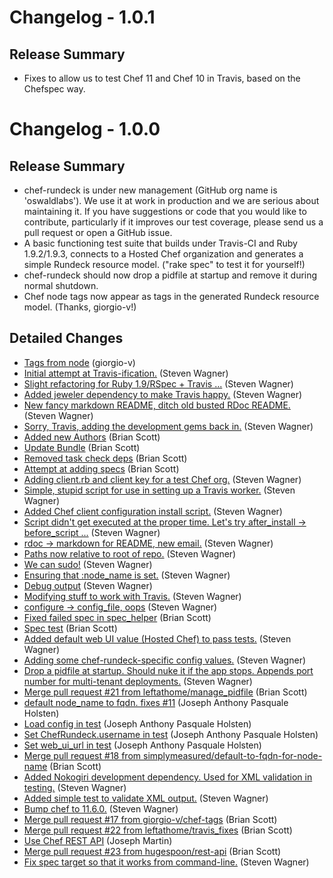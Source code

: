  # Changelog - 1.0.1
 ## Release Summary
  * Fixes to allow us to test Chef 11 and Chef 10 in Travis, based on the Chefspec way.
 # Changelog - 1.0.0
 ## Release Summary
  * chef-rundeck is under new management (GitHub org name is 'oswaldlabs').  We use it at work in production and we are serious about maintaining it.  If you have suggestions or code that you would like to contribute, particularly if it improves our test coverage, please send us a pull request or open a GitHub issue.
  * A basic functioning test suite that builds under Travis-CI and Ruby 1.9.2/1.9.3, connects to a Hosted Chef organization and generates a simple Rundeck resource model.  ("rake spec" to test it for yourself!)
  * chef-rundeck should now drop a pidfile at startup and remove it during normal shutdown.
  * Chef node tags now appear as tags in the generated Rundeck resource model.  (Thanks, giorgio-v!)

 ## Detailed Changes 
 * [Tags from node](https://github.com/oswaldlabs/chef-rundeck/commit/d83373be4b903595d4db30d8c41a0a3bad340994) (giorgio-v)
 * [Initial attempt at Travis-ification.](https://github.com/oswaldlabs/chef-rundeck/commit/f64bdfce1dd12368f8c2364dd29b8d8acc63c606) (Steven Wagner)
 * [Slight refactoring for Ruby 1.9/RSpec + Travis ...](https://github.com/oswaldlabs/chef-rundeck/commit/89b1e22ebd7b611aa1ce8f28d1364a24cbddb814) (Steven Wagner)
 * [Added jeweler dependency to make Travis happy.](https://github.com/oswaldlabs/chef-rundeck/commit/4cad7308687b4c2964474421b7f0028123bffad6) (Steven Wagner)
 * [New fancy markdown README, ditch old busted RDoc README.](https://github.com/oswaldlabs/chef-rundeck/commit/df015dbd7771c331e76898c30e90102868793f28) (Steven Wagner)
 * [Sorry, Travis, adding the development gems back in.](https://github.com/oswaldlabs/chef-rundeck/commit/659f413872c5923cf534aa964da92e9c2b0bda5b) (Steven Wagner)
 * [Added new Authors](https://github.com/oswaldlabs/chef-rundeck/commit/de29b9c2c516a1bae1521a702b45233383a30231) (Brian Scott)
 * [Update Bundle](https://github.com/oswaldlabs/chef-rundeck/commit/2f83030f879c47a638037f24de74f6b5e9a270a1) (Brian Scott)
 * [Removed task check deps](https://github.com/oswaldlabs/chef-rundeck/commit/26c1599dc2fe0c3865e80ca55abffee50e648033) (Brian Scott)
 * [Attempt at adding specs](https://github.com/oswaldlabs/chef-rundeck/commit/3d108b773ad0c34423060e508d275087693c0cb9) (Brian Scott)
 * [Adding client.rb and client key for a test Chef org.](https://github.com/oswaldlabs/chef-rundeck/commit/27aae944b4cc8cc58ef6fbb34dbcba9eb375d2d1) (Steven Wagner)
 * [Simple, stupid script for use in setting up a Travis worker.](https://github.com/oswaldlabs/chef-rundeck/commit/58b02ff7eb0378e7c20f412a85537625018a3131) (Steven Wagner)
 * [Added Chef client configuration install script.](https://github.com/oswaldlabs/chef-rundeck/commit/5d9ede2bb5c2736b10ba5401636a100dac9e9416) (Steven Wagner)
 * [Script didn't get executed at the proper time. Let's try after_install -> before_script ...](https://github.com/oswaldlabs/chef-rundeck/commit/d27eed173abc94469d83117999a31469af7500f2) (Steven Wagner)
 * [rdoc -> markdown for README, new email.](https://github.com/oswaldlabs/chef-rundeck/commit/7d1b27844c9e8a2f74e456a1524cfabebc4d4f8b) (Steven Wagner)
 * [Paths now relative to root of repo.](https://github.com/oswaldlabs/chef-rundeck/commit/92cf6ae73dd84ef0393dbf45a24ff9f2a5f3078c) (Steven Wagner)
 * [We can sudo!](https://github.com/oswaldlabs/chef-rundeck/commit/74533fd4f2d0264ccd488a93ed9a746dc0d517c1) (Steven Wagner)
 * [Ensuring that :node_name is set.](https://github.com/oswaldlabs/chef-rundeck/commit/de1e858d431492cc1a965a511ecd8f7c2a70b5ba) (Steven Wagner)
 * [Debug output](https://github.com/oswaldlabs/chef-rundeck/commit/e1eac806cba0207415d41179ddab18b3f22ae5f3) (Steven Wagner)
 * [Modifying stuff to work with Travis.](https://github.com/oswaldlabs/chef-rundeck/commit/9dbba97c7bd4d68f3b1413387217125fc7881f00) (Steven Wagner)
 * [configure -> config_file, oops](https://github.com/oswaldlabs/chef-rundeck/commit/ecc076674236fbd806b8f4c749dcf80fea6834ae) (Steven Wagner)
 * [Fixed failed spec in spec_helper](https://github.com/oswaldlabs/chef-rundeck/commit/5940e4fbeadc2fa486ce84d518fb538e7592b5c5) (Brian Scott)
 * [Spec test](https://github.com/oswaldlabs/chef-rundeck/commit/9a5fc66deb0513889de53a372b73031c99d5a6b8) (Brian Scott)
 * [Added default web UI value (Hosted Chef) to pass tests.](https://github.com/oswaldlabs/chef-rundeck/commit/6c49cd1b143283bb4637f66bcbcd0feec21e4575) (Steven Wagner)
 * [Adding some chef-rundeck-specific config values.](https://github.com/oswaldlabs/chef-rundeck/commit/6d0ae6e81fd890dad9b5388a559dfd6bbcb2d56f) (Steven Wagner)
 * [Drop a pidfile at startup. Should nuke it if the app stops.  Appends port number for multi-tenant deployments.](https://github.com/oswaldlabs/chef-rundeck/commit/af63dcf91260d0f2c3f4882d14f71f0cffb4f838) (Steven Wagner)
 * [Merge pull request #21 from leftathome/manage_pidfile](https://github.com/oswaldlabs/chef-rundeck/commit/98f30ddf318f61a70c4a824c2896da96c7435473) (Brian Scott)
 * [default node_name to fqdn. fixes #11](https://github.com/oswaldlabs/chef-rundeck/commit/efd6e1aec07b749dd7b288141dcf349bad49ced1) (Joseph Anthony Pasquale Holsten)
 * [Load config in test](https://github.com/oswaldlabs/chef-rundeck/commit/83c2d9b6558f02877b5a86b1ff8419b3d3b118a5) (Joseph Anthony Pasquale Holsten)
 * [Set ChefRundeck.username in test](https://github.com/oswaldlabs/chef-rundeck/commit/3e7e7632a1e39b95124221ba0fd9d7e69373dc5f) (Joseph Anthony Pasquale Holsten)
 * [Set web_ui_url in test](https://github.com/oswaldlabs/chef-rundeck/commit/e1a24b232522dfda24d52b1701152fd3958c0ca5) (Joseph Anthony Pasquale Holsten)
 * [Merge pull request #18 from simplymeasured/default-to-fqdn-for-node-name](https://github.com/oswaldlabs/chef-rundeck/commit/ecf4833ad067f983db24910485bfff0519dddc5c) (Brian Scott)
 * [Added Nokogiri development dependency. Used for XML validation in testing.](https://github.com/oswaldlabs/chef-rundeck/commit/91dfff2dcaa431582155f8eab0217bcd1b49854d) (Steven Wagner)
 * [Added simple test to validate XML output.](https://github.com/oswaldlabs/chef-rundeck/commit/eec5573c89dac33e1aea45f2f41319aa9218d4b5) (Steven Wagner)
 * [Bump chef to 11.6.0.](https://github.com/oswaldlabs/chef-rundeck/commit/7c0146c72d46c033b20917a92eb9cee7214603eb) (Steven Wagner)
 * [Merge pull request #17 from giorgio-v/chef-tags](https://github.com/oswaldlabs/chef-rundeck/commit/c1333410a4b9ea70c30574727d11557da5d71d7b) (Brian Scott)
 * [Merge pull request #22 from leftathome/travis_fixes](https://github.com/oswaldlabs/chef-rundeck/commit/12a8c79ecfa25c012d98a6202c87369c1ca0dc55) (Brian Scott)
 * [Use Chef REST API](https://github.com/oswaldlabs/chef-rundeck/commit/d122c213680b8c3ce3afa85a316d7849e72c5c48) (Joseph Martin)
 * [Merge pull request #23 from hugespoon/rest-api](https://github.com/oswaldlabs/chef-rundeck/commit/aa4530cf765afdf01d108562a78961fc90dbe19d) (Brian Scott)
 * [Fix spec target so that it works from command-line.](https://github.com/oswaldlabs/chef-rundeck/commit/aee31730f6f2520eda2ec6265a7c8bf0bd251879) (Steven Wagner)
